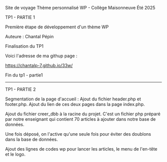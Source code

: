 Site de voyage Thème personnalisé WP - Collège Maisonneuve Été 2025

TP1 - PARTIE 1

Première étape de développement d'un thème WP

Auteure : Chantal Pépin

Finalisation du TP1

Voici l'adresse de ma githup page : 

https://chantalp-7.github.io/33w/

Fin du tp1 - partie1


---------------------------------------------------------------------------------------------------------------------------


TP1 - PARTIE 2  

Segmentation de la page d'accueil : Ajout du fichier header.php et footer.php. Ajout du lien de ces deux pages dans la page index.php.

Ajout du fichier creer_dbb à la racine du projet. C'est un fichier php préparé par notre enseignant qui contient 70 articles à ajouter dans notre base de données. 

Une fois déposé, on l'active qu'une seule fois pour éviter des doublons dans la base de données.

Ajout des lignes de codes wp pour lancer les articles, le menu de l'en-tête et le logo.

